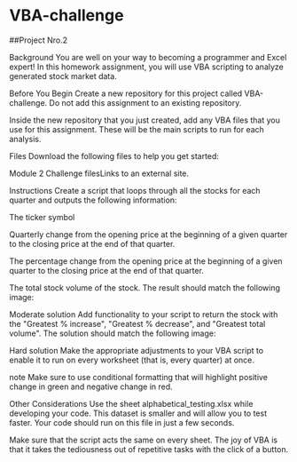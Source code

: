 # VBA-challenge
##Project Nro.2

Background
You are well on your way to becoming a programmer and Excel expert! In this homework assignment, you will use VBA scripting to analyze generated stock market data.

Before You Begin
Create a new repository for this project called VBA-challenge. Do not add this assignment to an existing repository.

Inside the new repository that you just created, add any VBA files that you use for this assignment. These will be the main scripts to run for each analysis.

Files
Download the following files to help you get started:

Module 2 Challenge filesLinks to an external site.

Instructions
Create a script that loops through all the stocks for each quarter and outputs the following information:

The ticker symbol

Quarterly change from the opening price at the beginning of a given quarter to the closing price at the end of that quarter.

The percentage change from the opening price at the beginning of a given quarter to the closing price at the end of that quarter.

The total stock volume of the stock. The result should match the following image:

Moderate solution
Add functionality to your script to return the stock with the "Greatest % increase", "Greatest % decrease", and "Greatest total volume". The solution should match the following image:

Hard solution
Make the appropriate adjustments to your VBA script to enable it to run on every worksheet (that is, every quarter) at once.

note
Make sure to use conditional formatting that will highlight positive change in green and negative change in red.

Other Considerations
Use the sheet alphabetical_testing.xlsx while developing your code. This dataset is smaller and will allow you to test faster. Your code should run on this file in just a few seconds.

Make sure that the script acts the same on every sheet. The joy of VBA is that it takes the tediousness out of repetitive tasks with the click of a button.

